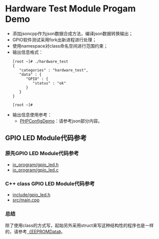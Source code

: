 # Hardware Test Module Progam Demo

* 添加jsoncpp作为json数据合成方法，编译json数据转换输出；
* GPIO软件测试采用fork出新进程进行处理；
* 使用namespace对class命名空间进行范围约束；
* 输出信息格式：
    ```
    [root ~]# ./hardware_test
    {
       "categories" : "hardware_test",
       "data" : {
          "GPIO" : {
             "status" : "ok"
          }
       }
    }
    
    [root ~]#
    ```
* 输出信息使用参考：
  * [PHPConfigDemo](https://github.com/ZengjfOS/PHPConfigDemo)：请参考json部分内容。

## GPIO LED Module代码参考

### 原先GPIO LED Module代码参考

* [io_program/gpio_led.h](io_program/gpio_led.h)
* [io_program/gpio_led.c](io_program/gpio_led.c)

### C++ class GPIO LED Module代码参考

* [include/gpio_led.h](include/gpio_led.h)
* [src/main.cpp](src/main.cpp)

### 总结

除了使用class的方式写，起始另外采用struct来写这种结构性的程序也是一样的，请参考[《EEPROMData》](https://github.com/ZengjfOS/EEPROMData)。

